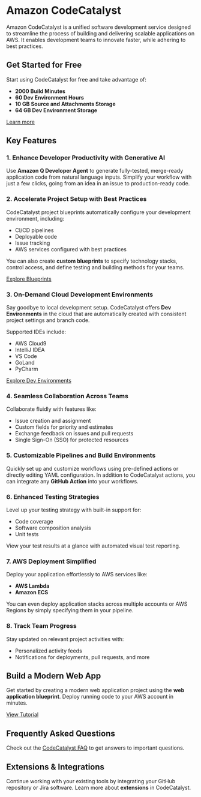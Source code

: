 # Amazon CodeCatalyst

Amazon CodeCatalyst is a unified software development service designed to streamline the process of building and delivering scalable applications on AWS. It enables development teams to innovate faster, while adhering to best practices.

## Get Started for Free
Start using CodeCatalyst for free and take advantage of:

- **2000 Build Minutes**
- **60 Dev Environment Hours**
- **10 GB Source and Attachments Storage**
- **64 GB Dev Environment Storage**

[Learn more](https://aws.amazon.com/codecatalyst/)

## Key Features

### 1. **Enhance Developer Productivity with Generative AI**
Use **Amazon Q Developer Agent** to generate fully-tested, merge-ready application code from natural language inputs. Simplify your workflow with just a few clicks, going from an idea in an issue to production-ready code.

### 2. **Accelerate Project Setup with Best Practices**
CodeCatalyst project blueprints automatically configure your development environment, including:

- CI/CD pipelines
- Deployable code
- Issue tracking
- AWS services configured with best practices

You can also create **custom blueprints** to specify technology stacks, control access, and define testing and building methods for your teams.

[Explore Blueprints](https://aws.amazon.com/codecatalyst/blueprints/)

### 3. **On-Demand Cloud Development Environments**
Say goodbye to local development setup. CodeCatalyst offers **Dev Environments** in the cloud that are automatically created with consistent project settings and branch code.

Supported IDEs include:

- AWS Cloud9
- IntelliJ IDEA
- VS Code
- GoLand
- PyCharm

[Explore Dev Environments](https://aws.amazon.com/codecatalyst/dev-environments/)

### 4. **Seamless Collaboration Across Teams**
Collaborate fluidly with features like:

- Issue creation and assignment
- Custom fields for priority and estimates
- Exchange feedback on issues and pull requests
- Single Sign-On (SSO) for protected resources

### 5. **Customizable Pipelines and Build Environments**
Quickly set up and customize workflows using pre-defined actions or directly editing YAML configuration. In addition to CodeCatalyst actions, you can integrate any **GitHub Action** into your workflows.

### 6. **Enhanced Testing Strategies**
Level up your testing strategy with built-in support for:

- Code coverage
- Software composition analysis
- Unit tests

View your test results at a glance with automated visual test reporting.

### 7. **AWS Deployment Simplified**
Deploy your application effortlessly to AWS services like:

- **AWS Lambda**
- **Amazon ECS**

You can even deploy application stacks across multiple accounts or AWS Regions by simply specifying them in your pipeline.

### 8. **Track Team Progress**
Stay updated on relevant project activities with:

- Personalized activity feeds
- Notifications for deployments, pull requests, and more

## Build a Modern Web App

Get started by creating a modern web application project using the **web application blueprint**. Deploy running code to your AWS account in minutes.

[View Tutorial](https://aws.amazon.com/codecatalyst/tutorial/)

## Frequently Asked Questions

Check out the [CodeCatalyst FAQ](https://aws.amazon.com/codecatalyst/faq/) to get answers to important questions.

## Extensions & Integrations

Continue working with your existing tools by integrating your GitHub repository or Jira software. Learn more about **extensions** in CodeCatalyst.
